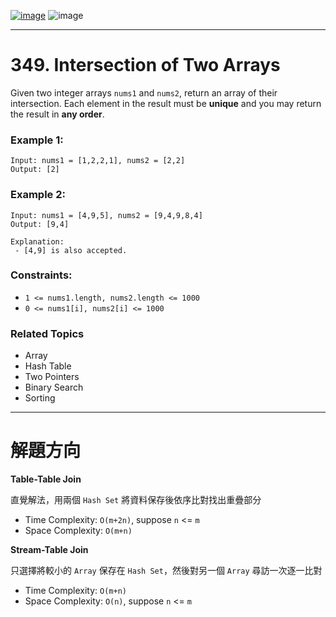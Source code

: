 [![image](https://img.shields.io/badge/Leetcode-Link-blue?logo=leetcode)](https://leetcode.com/problems/intersection-of-two-arrays/)
![image](https://img.shields.io/badge/Difficulty-Easy-green)

---

# 349. Intersection of Two Arrays

Given two integer arrays `nums1` and `nums2`, return an array of their intersection. Each element in the result must be **unique** and you may return the result in **any order**.

### Example 1:

```
Input: nums1 = [1,2,2,1], nums2 = [2,2]
Output: [2]
```

### Example 2:

```
Input: nums1 = [4,9,5], nums2 = [9,4,9,8,4]
Output: [9,4]

Explanation:
 - [4,9] is also accepted.
```

### Constraints:

- `1 <= nums1.length, nums2.length <= 1000`
- `0 <= nums1[i], nums2[i] <= 1000`

### Related Topics

- Array
- Hash Table
- Two Pointers
- Binary Search
- Sorting
  
---

# 解題方向

**Table-Table Join**

直覺解法，用兩個 `Hash Set` 將資料保存後依序比對找出重疊部分

- Time Complexity: `O(m+2n)`, suppose `n` <= `m`
- Space Complexity: `O(m+n)`

**Stream-Table Join**

只選擇將較小的 `Array` 保存在 `Hash Set`，然後對另一個 `Array` 尋訪一次逐一比對

- Time Complexity: `O(m+n)`
- Space Complexity: `O(n)`, suppose `n` <= `m`
